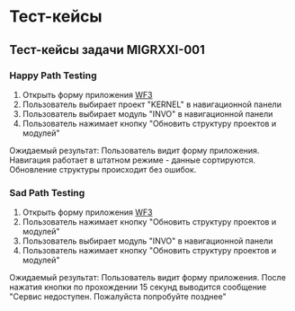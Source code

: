 # Тест-кейсы 

## Тест-кейсы задачи MIGRXXI-001

###  Happy Path Testing

 1. Открыть форму приложения [WF3](../uiux.md#wf3)                                                                                      
 2. Пользователь выбирает проект "KERNEL" в навигационной панели                                                                         
 3. Пользователь выбирает модуль "INVO" в навигационной панели                                                                           
 4. Пользователь нажимает кнопку "Обновить структуру проектов и модулей"                                                                

Ожидаемый результат: Пользователь видит форму приложения. Навигация работает в штатном режиме - данные сортируются. Обновление структуры происходит без ошибок.

### Sad Path Testing

1. Открыть форму приложения [WF3](../uiux.md#wf3)                                                                                                       
2. Пользователь нажимает кнопку "Обновить структуру проектов и модулей"                                                                                 
3. Пользователь выбирает модуль "INVO" в навигационной панели                                                                                           
4. Пользователь нажимает кнопку "Обновить структуру проектов и модулей"                                                                                 

Ожидаемый результат: Пользователь видит форму приложения. После нажатия кнопки по прохождении 15 секунд выводится сообщение "Сервис недоступен. Пожалуйста попробуйте позднее"